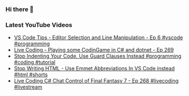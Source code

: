 ### Hi there 👋


<!--
**benrick/benrick** is a ✨ _special_ ✨ repository because its `README.md` (this file) appears on your GitHub profile.

Here are some ideas to get you started:

- 🔭 I’m currently working on ...
- 🌱 I’m currently learning ...
- 👯 I’m looking to collaborate on ...
- 🤔 I’m looking for help with ...
- 💬 Ask me about ...
- 📫 How to reach me: ...
- 😄 Pronouns: he/him
- ⚡ Fun fact: ...
-->

### Latest YouTube Videos
<!-- BLOG-POST-LIST:START -->
- [VS Code Tips - Editor Selection and Line Manipulation - Ep 6 #vscode #programming](https://www.youtube.com/watch?v=8351VwdTPQ8)
- [Live Coding - Playing some CodinGame in C# and dotnet - Ep 269](https://www.youtube.com/watch?v=GOCpPJ3q2Q4)
- [Stop Indenting Your Code. Use Guard Clauses Instead #programming #coding #tutorial](https://www.youtube.com/watch?v=9OI6zaUGOKw)
- [Stop Writing HTML - Use Emmet Abbreviations In VS Code instead #html #shorts](https://www.youtube.com/watch?v=VzEkqPLeFZA)
- [Live Coding C# Chat Control of Final Fantasy 7 - Ep 268 #livecoding #livestream](https://www.youtube.com/watch?v=7h4QVQbqp3g)
<!-- BLOG-POST-LIST:END -->
